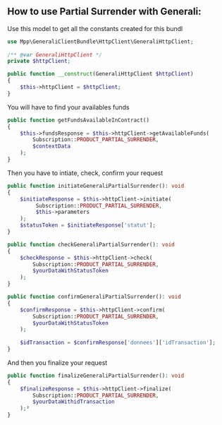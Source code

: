 How to use Partial Surrender with Generali:
-------------

Use this model to get all the constants created for this bundl
```php
use Mpp\GeneraliClientBundle\HttpClient\GeneraliHttpClient;
 
/** @var GeneraliHttpClient */
private $httpClient;

public function __construct(GeneraliHttpClient $httpClient)
{
    $this->httpClient = $httpClient;
}
```
You will have to find your availables funds
```php
public function getFundsAvailableInContract()
{
    $this->fundsResponse = $this->httpClient->getAvailableFunds(
        Subscription::PRODUCT_PARTIAL_SURRENDER,
        $contextData
    );
}
```

Then you have to intiate, check, confirm your request
````php
public function initiateGeneraliPartialSurrender(): void
{
    $initiateResponse = $this->httpClient->initiate(
         Subscription::PRODUCT_PARTIAL_SURRENDER,
         $this->parameters
    );
    $statusToken = $initiateResponse['statut'];
}

public function checkGeneraliPartialSurrender(): void
{
    $checkResponse = $this->httpClient->check(
        Subscription::PRODUCT_PARTIAL_SURRENDER,
        $yourDataWithStatusToken
    );
}

public function confirmGeneraliPartialSurrender(): void
{
    $confirmResponse = $this->httpClient->confirm(
        Subscription::PRODUCT_PARTIAL_SURRENDER,
        $yourDataWithStatusToken
    );
    
    $idTransaction = $confirmResponse['donnees']['idTransaction'];
}
````
And then you finalize your request
```php
public function finalizeGeneraliPartialSurrender(): void
{
    $finalizeResponse = $this->httpClient->finalize(
        Subscription::PRODUCT_PARTIAL_SURRENDER,
        $yourDataWithidTransaction
    );²
}
```
  

  